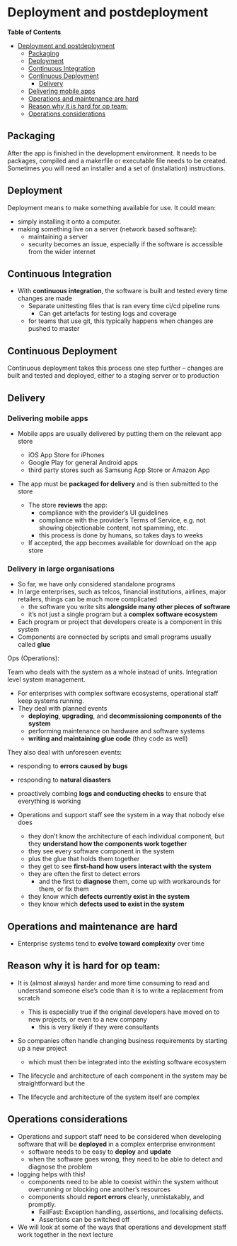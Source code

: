 # Deployment and postdeployment

<!-- markdown-toc start - Don't edit this section. Run M-x markdown-toc-refresh-toc -->
**Table of Contents**

- [Deployment and postdeployment](#deployment-and-postdeployment)
    - [Packaging](#packaging)
    - [Deployment](#deployment)
    - [Continuous Integration](#continuous-integration)
    - [Continuous Deployment](#continuous-deployment)
        - [Delivery](#delivery)
    - [Delivering mobile apps](#delivering-mobile-apps)
    - [Operations and maintenance are hard](#operations-and-maintenance-are-hard)
    - [Reason why it is hard for op team:](#reason-why-it-is-hard-for-op-team)
    - [Operations considerations](#operations-considerations)

<!-- markdown-toc end -->


## Packaging
After the app is finished in the development environment. It needs to be packages, compiled and a makerfile or executable file needs to be created. Sometimes you will need an installer and a set of (installation) instructions.

## Deployment
Deployment means to make something available for use. It could mean:
* simply installing it onto a computer.
* making something live on a server (network based software):
    * maintaining a server
    * security becomes an issue, especially if the software is accessible from the wider internet

## Continuous Integration
* With **continuous integration**, the software is built and tested every time changes are made
  * Separate unittesting files that is ran every time ci/cd pipeline runs
    * Can get artefacts for testing logs and coverage
  * for teams that use git, this typically happens when changes are pushed to master

## Continuous Deployment
Continuous deployment takes this process one step further
– changes are built and tested and deployed, either to a staging server or to production

## Delivery

### Delivering mobile apps
* Mobile apps are usually delivered by putting them on the relevant app store
    * iOS App Store for iPhones
    * Google Play for general Android apps
    * third party stores such as Samsung App Store or Amazon App

* The app must be **packaged for delivery** and is then submitted to the store
  * The store **reviews** the app:
    * compliance with the provider’s UI guidelines
    * compliance with the provider’s Terms of Service, e.g. not showing objectionable content, not spamming, etc.
    * this process is done by humans, so takes days to weeks
  * If accepted, the app becomes available for download on the app store

### Delivery in large organisations
* So far, we have only considered standalone programs
* In large enterprises, such as telcos, financial institutions, airlines, major retailers, things can be much more complicated
  * the software you write sits **alongside many other pieces of software**
  * it’s not just a single program but a **complex software ecosystem**
* Each program or project that developers create is a component in this system
* Components are connected by scripts and small programs usually called **glue**

Ops (Operations):

Team who deals with the system as a whole instead of units. Integration level system management.

* For enterprises with complex software ecosystems, operational staff keep systems running.
* They deal with planned events
  * **deploying**, **upgrading**, and **decommissioning components of the system**
  * performing maintenance on hardware and software systems
  * **writing and maintaining glue code** (they code as well)

They also deal with unforeseen events:
  * responding to **errors caused by bugs**
  * responding to **natural disasters**
  * proactively combing **logs and conducting checks** to ensure that everything is working

* Operations and support staff see the system in a way that nobody else does
  * they don’t know the architecture of each individual component, but they **understand how the components work together**
  * they see every software component in the system
  * plus the glue that holds them together
  * they get to see **first-hand how users interact with the system**
  * they are often the first to detect errors
      * and the first to **diagnose** them, come up with workarounds for them, or fix them
  * they know which **defects currently exist in the system**
  * they know which **defects used to exist in the system**

## Operations and maintenance are hard
* Enterprise systems tend to **evolve toward complexity** over time

Reason why it is hard for op team:
-------------------------------------------------------------------------------

* It is (almost always) harder and more time consuming to read and understand someone else’s code than it is to write a replacement from scratch
  * This is especially true if the original developers have moved on to new projects, or even to a new company
    * this is very likely if they were consultants

* So companies often handle changing business requirements by starting up a new project
  * which must then be integrated into the existing software ecosystem

* The lifecycle and architecture of each component in the system may be straightforward but the 
* The lifecycle and architecture of the system itself are complex

## Operations considerations
* Operations and support staff need to be considered when developing software that will be **deployed** in a complex enterprise environment
  * software needs to be easy to **deploy** and **update**
  * when the software goes wrong, they need to be able to detect and diagnose
the problem
* logging helps with this!
  * components need to be able to coexist within the system without overrunning or blocking one another’s resources
  * components should **report errors** clearly, unmistakably, and promptly. 
    * FailFast: Exception handling, assertions, and localising defects.
    * Assertions can be switched off
* We will look at some of the ways that operations and development staff work together in the next lecture
